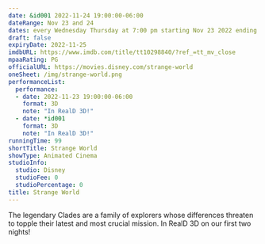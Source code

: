 ```yaml
---
date: &id001 2022-11-24 19:00:00-06:00
dateRange: Nov 23 and 24
dates: every Wednesday Thursday at 7:00 pm starting Nov 23 2022 ending Nov 24 2022
draft: false
expiryDate: 2022-11-25
imdbURL: https://www.imdb.com/title/tt10298840/?ref_=tt_mv_close
mpaaRating: PG
officialURL: https://movies.disney.com/strange-world
oneSheet: /img/strange-world.png
performanceList:
  performance:
  - date: 2022-11-23 19:00:00-06:00
    format: 3D
    note: "In RealD 3D!"
  - date: *id001
    format: 3D
    note: "In RealD 3D!"
runningTime: 99
shortTitle: Strange World
showType: Animated Cinema
studioInfo:
  studio: Disney
  studioFee: 0
  studioPercentage: 0
title: Strange World
---
```


The legendary Clades are a family of explorers whose differences threaten to topple their latest and most crucial mission.  In RealD 3D on our first two nights!
